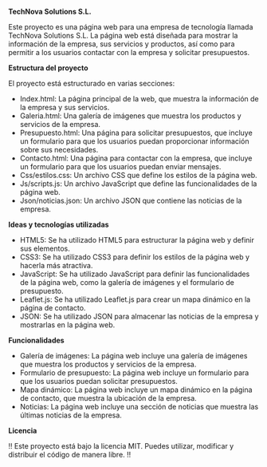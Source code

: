 **TechNova Solutions S.L.**

Este proyecto es una página web para una empresa de tecnología llamada TechNova Solutions S.L. La página web está diseñada para mostrar la información de la empresa, sus servicios y productos, así como para permitir a los usuarios contactar con la empresa y solicitar presupuestos.

**Estructura del proyecto**

El proyecto está estructurado en varias secciones:

* Index.html: La página principal de la web, que muestra la información de la empresa y sus servicios.
* Galeria.html: Una galería de imágenes que muestra los productos y servicios de la empresa.
* Presupuesto.html: Una página para solicitar presupuestos, que incluye un formulario para que los usuarios puedan proporcionar información sobre sus necesidades.
* Contacto.html: Una página para contactar con la empresa, que incluye un formulario para que los usuarios puedan enviar mensajes.
* Css/estilos.css: Un archivo CSS que define los estilos de la página web.
* Js/scripts.js: Un archivo JavaScript que define las funcionalidades de la página web.
* Json/noticias.json: Un archivo JSON que contiene las noticias de la empresa.

**Ideas y tecnologías utilizadas**

* HTML5: Se ha utilizado HTML5 para estructurar la página web y definir sus elementos.
* CSS3: Se ha utilizado CSS3 para definir los estilos de la página web y hacerla más atractiva.
* JavaScript: Se ha utilizado JavaScript para definir las funcionalidades de la página web, como la galería de imágenes y el formulario de presupuesto.
* Leaflet.js: Se ha utilizado Leaflet.js para crear un mapa dinámico en la página de contacto.
* JSON: Se ha utilizado JSON para almacenar las noticias de la empresa y mostrarlas en la página web.

**Funcionalidades**

* Galería de imágenes: La página web incluye una galería de imágenes que muestra los productos y servicios de la empresa.
* Formulario de presupuesto: La página web incluye un formulario para que los usuarios puedan solicitar presupuestos.
* Mapa dinámico: La página web incluye un mapa dinámico en la página de contacto, que muestra la ubicación de la empresa.
* Noticias: La página web incluye una sección de noticias que muestra las últimas noticias de la empresa.

**Licencia**

!! Este proyecto está bajo la licencia MIT. Puedes utilizar, modificar y distribuir el código de manera libre. !!
